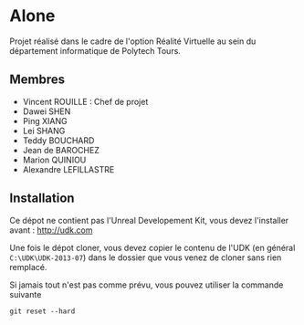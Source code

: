 Alone
=====

Projet réalisé dans le cadre de l'option Réalité Virtuelle au sein du département informatique de Polytech Tours.


Membres
-------

- Vincent ROUILLE : Chef de projet
- Dawei SHEN
- Ping XIANG
- Lei SHANG
- Teddy BOUCHARD
- Jean de BAROCHEZ
- Marion QUINIOU
- Alexandre LEFILLASTRE

Installation
------------

Ce dépot ne contient pas l'Unreal Developement Kit, vous devez l'installer avant : http://udk.com

Une fois le dépot cloner, vous devez copier le contenu de l'UDK (en général `C:\UDK\UDK-2013-07`) dans le dossier que vous venez de cloner sans rien remplacé.

Si jamais tout n'est pas comme prévu, vous pouvez utiliser la commande suivante 

    git reset --hard
